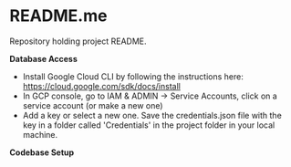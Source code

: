 # README.me
Repository holding project README.

**Database Access**
- Install Google Cloud CLI by following the instructions here: https://cloud.google.com/sdk/docs/install
- In GCP console, go to IAM & ADMIN -> Service Accounts, click on a service account (or make a new one)
- Add a key or select a new one. Save the credentials.json file with the key in a folder called 'Credentials' in the project folder in your local machine.

**Codebase Setup**
